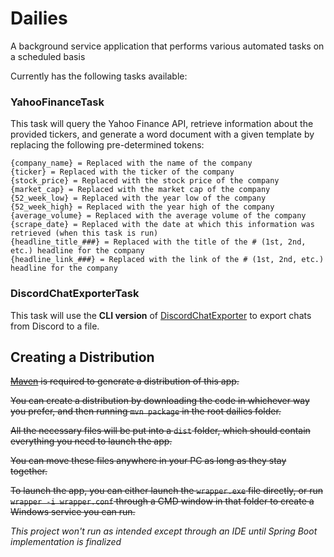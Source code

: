 # Dailies
A background service application that performs various automated tasks on a scheduled basis

Currently has the following tasks available:

### YahooFinanceTask
This task will query the Yahoo Finance API, retrieve information about the provided tickers, and generate a word document with a given template by replacing the following pre-determined tokens:
```
{company_name} = Replaced with the name of the company
{ticker} = Replaced with the ticker of the company
{stock_price} = Replaced with the stock price of the company
{market_cap} = Replaced with the market cap of the company
{52_week_low} = Replaced with the year low of the company
{52_week_high} = Replaced with the year high of the company
{average_volume} = Replaced with the average volume of the company
{scrape_date} = Replaced with the date at which this information was retrieved (when this task is run)
{headline_title_###} = Replaced with the title of the # (1st, 2nd, etc.) headline for the company
{headline_link_###} = Replaced with the link of the # (1st, 2nd, etc.) headline for the company
```

### DiscordChatExporterTask
This task will use the **CLI version** of [DiscordChatExporter](https://github.com/Tyrrrz/DiscordChatExporter) to export chats from Discord to a file.

## Creating a Distribution
~~[Maven](https://maven.apache.org/) is required to generate a distribution of this app.~~

~~You can create a distribution by downloading the code in whichever way you prefer, and then running `mvn package` in the root dailies folder.~~

~~All the necessary files will be put into a `dist` folder, which should contain everything you need to launch the app.~~

~~You can move these files anywhere in your PC as long as they stay together.~~

~~To launch the app, you can either launch the `wrapper.exe` file directly, or run `wrapper -i wrapper.conf` through a CMD window in that folder to create a Windows service you can run.~~

*This project won't run as intended except through an IDE until Spring Boot implementation is finalized*
